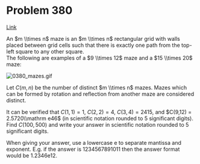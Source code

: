 # Problem 380

[Link](https://projecteuler.net/problem=380)

An $m \\times n$ maze is an $m \\times n$ rectangular grid with walls placed between grid cells such that there is exactly one path from the top-left square to any other square.  
The following are examples of a $9 \\times 12$ maze and a $15 \\times 20$ maze: 

![0380_mazes.gif](resources/images/0380_mazes.gif?1678992056)

Let $C(m,n)$ be the number of distinct $m \\times n$ mazes. Mazes which can be formed by rotation and reflection from another maze are considered distinct. 

It can be verified that $C(1,1) = 1$, $C(2,2) = 4$, $C(3,4) = 2415$, and $C(9,12) = 2.5720\\mathrm e46$ (in scientific notation rounded to $5$ significant digits).  
Find $C(100,500)$ and write your answer in scientific notation rounded to $5$ significant digits. 

When giving your answer, use a lowercase e to separate mantissa and exponent. E.g. if the answer is $1234567891011$ then the answer format would be 1.2346e12.
